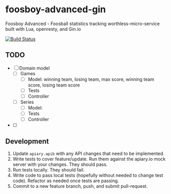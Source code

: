 
foosboy-advanced-gin
====================

Foosboy Advanced - Foosball statistics tracking worthless-micro-service built with Lua, openresty, and Gin.io

[![Build Status](https://drone.io/github.com/cahna/foosboy-advanced-gin/status.png)](https://drone.io/github.com/cahna/foosboy-advanced-gin/latest)

## TODO

- [ ] Domain model
    - [ ] Games
        - [ ] Model: winning team, losing team, max score, winning team score, losing team score
        - [ ] Tests
        - [ ] Controller
    - [ ] Series
        - [ ] Model: 
        - [ ] Tests
        - [ ] Controller
- [ ] 


## Development

1. Update `apiary.apib` with any API changes that need to be implemented.
2. Write tests to cover feature/update. Run them against the apiary.io mock server with your changes. They should pass.
3. Run tests locally. They should fail.
4. Write code to pass local tests (hopefully without needed to change test code). Refactor as needed once tests are passing.
5. Commit to a new feature branch, push, and submit pull-request.

